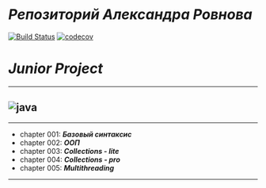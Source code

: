 # ***Репозиторий Александра Ровнова***
[![Build Status](https://travis-ci.org/Alexander0104/asrovnov.svg?branch=master)](https://travis-ci.org/Alexander0104/asrovnov)
[![codecov](https://codecov.io/gh/Alexander0104/asrovnov/branch/master/graph/badge.svg)](https://codecov.io/gh/Alexander0104/asrovnov)

# ***Junior Project***

---
![java](https://user-images.githubusercontent.com/28740150/40380952-19ed350a-5e03-11e8-9b85-ae1d94988fe5.jpg)
---

---
* chapter 001: ***Базовый синтаксис***
* chapter 002: ***ООП*** 
* chapter 003: ***Collections - lite***
* chapter 004: ***Collections - pro***
* chapter 005: ***Multithreading***
---